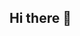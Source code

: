 ## Hi there 👋

<!--
**dskretta/dskretta** is a ✨ _special_ ✨ repository because its `README.md` (this file) appears on your GitHub profile.

Here are some ideas to get you started:

- 🔭 I’m currently working on ... Python projects to apply it better to infosec!
- 🌱 I’m currently learning ... for the US Cyber Games Pipeline Program
- 👯 I’m looking to collaborate on ... PoC's of exploits to learn and practice
- 🤔 I’m looking for help with ...
- 💬 Ask me about ... Participating in almost 2 dozen CTF competitions!
- 📫 How to reach me: ... on linkedin as, Dimitrios Skrettas!
- 😄 Pronouns: ... He/Him/His
- ⚡ Fun fact: ... I love to swim and read
-->
